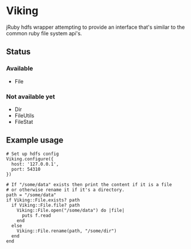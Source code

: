 # Viking

jRuby hdfs wrapper attempting to provide an interface that's similar to the common ruby file system api's.

## Status

### Available

 - File

### Not available yet

 - Dir
 - FileUtils
 - FileStat

## Example usage

    # Set up hdfs config
    Viking.configure({
      host: '127.0.0.1',
      port: 54310
    })

    # If "/some/data" exists then print the content if it is a file
    # or otherwise rename it if it's a directory.
    path = "/some/data"
    if Viking::File.exists? path
      if Viking::File.file? path
        Viking::File.open("/some/data") do |file|
          puts f.read
        end
      else
        Viking::File.rename(path, "/some/dir")
      end
    end
